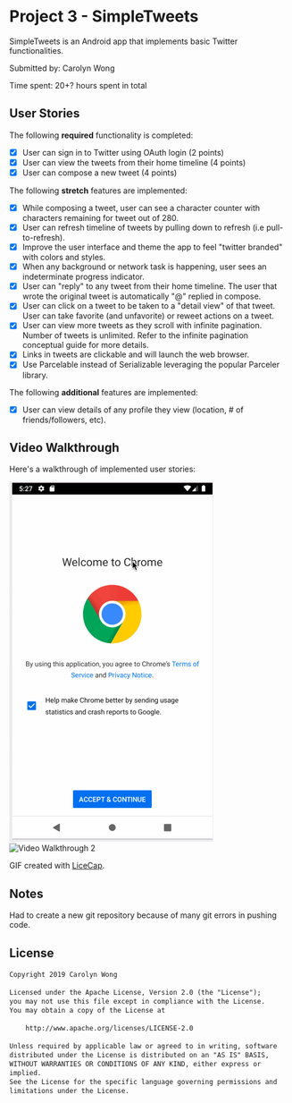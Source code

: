 # Project 3 - SimpleTweets

SimpleTweets is an Android app that implements basic Twitter functionalities.

Submitted by: Carolyn Wong

Time spent: 20+? hours spent in total

## User Stories

The following **required** functionality is completed:

* [x] User can sign in to Twitter using OAuth login (2 points)
* [x] User can view the tweets from their home timeline (4 points)
* [x] User can compose a new tweet (4 points)

The following **stretch** features are implemented:
* [x] While composing a tweet, user can see a character counter with characters remaining for tweet out of 280.
* [x] User can refresh timeline of tweets by pulling down to refresh (i.e pull-to-refresh).
* [x] Improve the user interface and theme the app to feel "twitter branded" with colors and styles.
* [x] When any background or network task is happening, user sees an indeterminate progress indicator.
* [x] User can "reply" to any tweet from their home timeline. The user that wrote the original tweet is automatically "@" replied in compose.
* [x] User can click on a tweet to be taken to a "detail view" of that tweet. User can take favorite (and unfavorite) or reweet actions on a tweet.
* [x] User can view more tweets as they scroll with infinite pagination. Number of tweets is unlimited. Refer to the infinite pagination conceptual guide for more details.
* [x] Links in tweets are clickable and will launch the web browser.
* [x] Use Parcelable instead of Serializable leveraging the popular Parceler library.

The following **additional** features are implemented:
* [x] User can view details of any profile they view (location, # of friends/followers, etc).


## Video Walkthrough

Here's a walkthrough of implemented user stories:

<img src='walkthrough.gif' title='Video Walkthrough' width='' alt='Video Walkthrough' />
<img src='walkthrough2.gif' title='Video Walkthrough 2' width='' alt='Video Walkthrough 2' />

GIF created with [LiceCap](http://www.cockos.com/licecap/).

## Notes

Had to create a new git repository because of many git errors in pushing code.

## License

    Copyright 2019 Carolyn Wong

    Licensed under the Apache License, Version 2.0 (the "License");
    you may not use this file except in compliance with the License.
    You may obtain a copy of the License at

        http://www.apache.org/licenses/LICENSE-2.0

    Unless required by applicable law or agreed to in writing, software
    distributed under the License is distributed on an "AS IS" BASIS,
    WITHOUT WARRANTIES OR CONDITIONS OF ANY KIND, either express or implied.
    See the License for the specific language governing permissions and
    limitations under the License.
